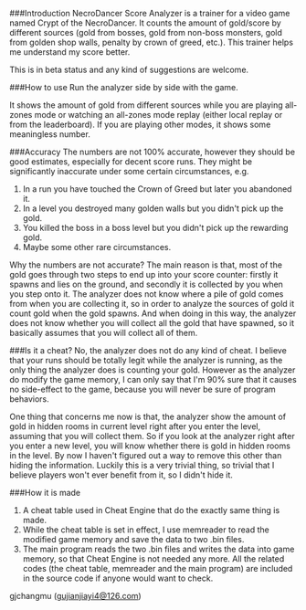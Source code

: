 ###Introduction
NecroDancer Score Analyzer is a trainer for a video game named Crypt of the NecroDancer. It counts the amount of gold/score by different sources (gold from bosses, gold from non-boss monsters, gold from golden shop walls, penalty by crown of greed, etc.). This trainer helps me understand my score better.

This is in beta status and any kind of suggestions are welcome.

###How to use
Run the analyzer side by side with the game. 

It shows the amount of gold from different sources while you are playing all-zones mode or watching an all-zones mode replay (either local replay or from the leaderboard). If you are playing other modes, it shows some meaningless number.

###Accuracy
The numbers are not 100% accurate, however they should be good estimates, especially for decent score runs. They might be significantly inaccurate under some certain circumstances, e.g.

1. In a run you have touched the Crown of Greed but later you abandoned it.
2. In a level you destroyed many golden walls but you didn't pick up the gold.
3. You killed the boss in a boss level but you didn't pick up the rewarding gold.
4. Maybe some other rare circumstances.

Why the numbers are not accurate? The main reason is that, most of the gold goes through two steps to end up into your score counter: firstly it spawns and lies on the ground, and secondly it is collected by you when you step onto it. The analyzer does not know where a pile of gold comes from when you are collecting it, so in order to analyze the sources of gold it count gold when the gold spawns. And when doing in this way, the analyzer does not know whether you will collect all the gold that have spawned, so it basically assumes that you will collect all of them. 

###Is it a cheat?
No, the analyzer does not do any kind of cheat. I believe that your runs should be totally legit while the analyzer is running, as the only thing the analyzer does is counting your gold. However as the analyzer do modify the game memory, I can only say that I'm 90% sure that it causes no side-effect to the game, because you will never be sure of program behaviors.

One thing that concerns me now is that, the analyzer show the amount of gold in hidden rooms in current level right after you enter the level, assuming that you will collect them. So if you look at the analyzer right after you enter a new level, you will know whether there is gold in hidden rooms in the level. By now I haven't figured out a way to remove this other than hiding the information. Luckily this is a very trivial thing, so trivial that I believe players won't ever benefit from it, so I didn't hide it.

###How it is made
1. A cheat table used in Cheat Engine that do the exactly same thing is made.
2. While the cheat table is set in effect, I use memreader to read the modified game memory and save the data to two .bin files.
3. The main program reads the two .bin files and writes the data into game memory, so that Cheat Engine is not needed any more.
All the related codes (the cheat table, memreader and the main program) are included in the source code if anyone would want to check.

gjchangmu (gujianjiayi4@126.com)